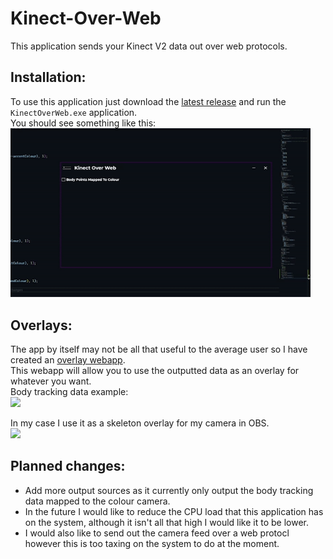 # Kinect-Over-Web
This application sends your Kinect V2 data out over web protocols.

## Installation:
To use this application just download the [latest release](https://github.com/kOFReadie/Kinect-Over-Web/releases/latest/) and run the `KinectOverWeb.exe` application.  
You should see something like this:  
<img src="./previews/app.gif" width="480">

## Overlays:
The app by itself may not be all that useful to the average user so I have created an [overlay webapp](https://readie.global-gaming.co/kinect-over-web/).  
This webapp will allow you to use the outputted data as an overlay for whatever you want.  
Body tracking data example:  
<img src="./previews/overlay.gif" width="480">  

In my case I use it as a skeleton overlay for my camera in OBS.  
<img src="./previews/overlay.gif" width="480">

## Planned changes:
- Add more output sources as it currently only output the body tracking data mapped to the colour camera.
- In the future I would like to reduce the CPU load that this application has on the system, although it isn't all that high I would like it to be lower.
- I would also like to send out the camera feed over a web protocl however this is too taxing on the system to do at the moment.
